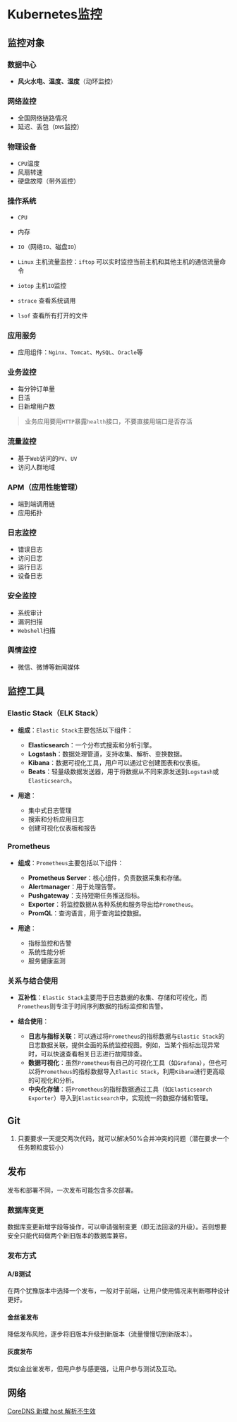 
# Kubernetes监控

## 监控对象

### 数据中心
- **风火水电、温度、湿度**（动环监控）

### 网络监控
- 全国网络链路情况
- 延迟、丢包（`DNS`监控）

### 物理设备
- `CPU`温度
- 风扇转速
- 硬盘故障（带外监控）

### 操作系统
- `CPU`
- 内存
- `IO`（网络`IO`、磁盘`IO`）

- `Linux` 主机流量监控：`iftop` 可以实时监控当前主机和其他主机的通信流量命令
- `iotop` 主机`IO`监控
- `strace` 查看系统调用
- `lsof` 查看所有打开的文件

### 应用服务
- 应用组件：`Nginx`、`Tomcat`、`MySQL`、`Oracle`等

### 业务监控
- 每分钟订单量
- 日活
- 日新增用户数

> 业务应用要用`HTTP`暴露`health`接口，不要直接用端口是否存活

### 流量监控
- 基于`Web`访问的`PV`、`UV`
- 访问人群地域

### APM（应用性能管理）
- 端到端调用链
- 应用拓扑

### 日志监控
- 错误日志
- 访问日志
- 运行日志
- 设备日志

### 安全监控
- 系统审计
- 漏洞扫描
- `Webshell`扫描

### 舆情监控
- 微信、微博等新闻媒体


## 监控工具

### Elastic Stack（ELK Stack）

- **组成**：`Elastic Stack`主要包括以下组件：
    
    - **Elasticsearch**：一个分布式搜索和分析引擎。
    - **Logstash**：数据处理管道，支持收集、解析、变换数据。
    - **Kibana**：数据可视化工具，用户可以通过它创建图表和仪表板。
    - **Beats**：轻量级数据发送器，用于将数据从不同来源发送到`Logstash`或`Elasticsearch`。
- **用途**：
    
    - 集中式日志管理
    - 搜索和分析应用日志
    - 创建可视化仪表板和报告

### Prometheus

- **组成**：`Prometheus`主要包括以下组件：
    
    - **Prometheus Server**：核心组件，负责数据采集和存储。
    - **Alertmanager**：用于处理告警。
    - **Pushgateway**：支持短期任务推送指标。
    - **Exporter**：将监控数据从各种系统和服务导出给`Prometheus`。
    - **PromQL**：查询语言，用于查询监控数据。
- **用途**：
    
    - 指标监控和告警
    - 系统性能分析
    - 服务健康监测

### 关系与结合使用

- **互补性**：`Elastic Stack`主要用于日志数据的收集、存储和可视化，而`Prometheus`则专注于时间序列数据的指标监控和告警。
     
- **结合使用**：
    
    - **日志与指标关联**：可以通过将`Prometheus`的指标数据与`Elastic Stack`的日志数据关联，提供全面的系统监控视图。例如，当某个指标出现异常时，可以快速查看相关日志进行故障排查。
    - **数据可视化**：虽然`Prometheus`有自己的可视化工具（如`Grafana`），但也可以将`Prometheus`的指标数据导入`Elastic Stack`，利用`Kibana`进行更高级的可视化和分析。
    - **中央化存储**：将`Prometheus`的指标数据通过工具（如`Elasticsearch Exporter`）导入到`Elasticsearch`中，实现统一的数据存储和管理。




## Git

1. 只要要求一天提交两次代码，就可以解决50%合并冲突的问题（潜在要求一个任务颗粒度较小）

## 发布

发布和部署不同，一次发布可能包含多次部署。

### 数据库变更

数据库变更新增字段等操作，可以申请强制变更（即无法回滚的升级）。否则想要安全只能代码做两个新旧版本的数据库兼容。

### 发布方式

#### A/B测试

在两个犹豫版本中选择一个发布，一般对于前端，让用户使用情况来判断哪种设计更好。

#### 金丝雀发布

降低发布风险，逐步将旧版本升级到新版本（流量慢慢切到新版本）。

#### 灰度发布

类似金丝雀发布，但用户参与感更强，让用户参与测试及互动。

## 网络

[CoreDNS 新增 host 解析不生效](https://blog.csdn.net/qq_24433609/article/details/126548450)